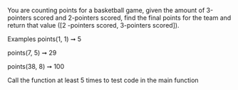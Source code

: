 You are counting points for a basketball game, given the amount of 3-pointers scored and 2-pointers scored, find the final points for the team and return that value ([2 -pointers scored, 3-pointers scored]).

Examples
points(1, 1) ➞ 5

points(7, 5) ➞ 29

points(38, 8) ➞ 100

Call the function at least 5 times to test code in the main function
